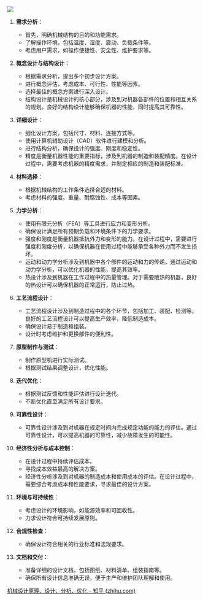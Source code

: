 
![](https://picx.zhimg.com/80/v2-c3a3f07141624a26de94b88d621cf8fb_720w.webp?source=1def8aca)


1.  **需求分析**：

    *   首先，明确机械结构的目的和功能需求。
    *   了解操作环境，包括温度、湿度、震动、负载条件等。
    *   考虑用户需求，如操作便捷性、安全性、维护要求等。
2.  **概念设计与结构设计**：

    *   根据需求分析，提出多个初步设计方案。
    *   进行概念评估，考虑成本、可行性、性能等因素。
    *   选择最佳的概念方案进行深入设计。
    *   结构设计是机械设计的核心部分，涉及到对机器各部件的位置和相互关系的规划。良好的结构设计能够确保机器的性能，同时提高其可靠性。
3.  **详细设计**：

    *   细化设计方案，包括尺寸、材料、连接方式等。
    *   使用计算机辅助设计（CAD）软件进行建模和分析。
    *   进行结构分析，确保设计的强度、刚度和稳定性。
    *   精度是衡量机器性能的重要指标，涉及到机器的制造和装配精度。在设计过程中，需要考虑机器的精度需求，并制定相应的制造和装配标准。
4.  **材料选择**：

    *   根据机械结构的工作条件选择合适的材料。
    *   考虑材料的强度、重量、耐腐蚀性、成本等因素。
5.  **力学分析**：

    *   使用有限元分析（FEA）等工具进行应力和变形分析。
    *   确保设计满足所有预期负载和环境条件下的力学要求。
    *   强度和刚度是衡量机器抵抗外力和变形的能力。在设计过程中，需要进行强度和刚度分析，以确保机器在使用过程中能够承受各种外力而不发生损坏。
    *   运动和动力学分析涉及到机器中各个部件的运动和力的传递。通过运动和动力学分析，可以优化机器的性能，提高其效率。
    *   热设计涉及到机器在工作过程中的热量管理。对于需要散热的机器，良好的热设计可以确保机器的正常运行，防止过热。
6.  **工艺流程设计**：

    *   工艺流程设计涉及到制造过程中的各个环节，包括加工、装配、检测等。良好的工艺流程设计可以提高生产效率，降低制造成本。
    *   确保设计易于制造和组装。
    *   设计时考虑维护和更换部件的便利性。
7.  **原型制作与测试**：

    *   制作原型机进行实际测试。
    *   根据测试结果调整设计，优化性能。
8.  **迭代优化**：

    *   根据测试反馈和性能评估进行设计迭代。
    *   不断优化直至满足所有设计要求。
9.  **可靠性设计**：

    *   可靠性设计涉及到对机器在规定时间内完成规定功能的能力的评估。通过可靠性设计，可以提高机器的可靠性，减少故障发生的可能性。
10. **经济性分析与成本控制**：

    *   在设计过程中持续评估成本。
    *   寻找成本效益最高的解决方案。
    *   经济性分析涉及到对机器的制造成本和使用成本的评估。在设计过程中，需要综合考虑成本和性能要求，寻求最佳的设计方案。
11. **环境与可持续性**：

    *   考虑设计的环境影响，如能源效率和可回收性。
    *   力求设计符合可持续发展原则。
12. **合规性检查**：

    *   确保设计符合相关的行业标准和法规要求。
13. **文档和交付**：

    *   准备详细的设计文档，包括图纸、材料清单、组装指南等。
    *   确保所有设计信息准确无误，便于生产和维护团队理解和使用。




[机械设计原理、设计、分析、优化 - 知乎 (zhihu.com)](https://zhuanlan.zhihu.com/p/22994597269)